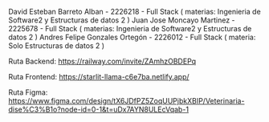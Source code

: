 David Esteban Barreto Alban - 2226218 - Full Stack ( materias: Ingenieria de Software2 y  Estructuras de datos 2 )
Juan Jose Moncayo Martinez - 2225678 - Full Stack ( materias: Ingenieria de Software2 y  Estructuras de datos 2 )
Andres Felipe Gonzales Ortegón - 2226012 - Full Stack ( materia: Solo Estructuras de datos 2 )

Ruta Backend: https://railway.com/invite/ZAmhzOBDEPq

Ruta Frontend: https://starlit-llama-c6e7ba.netlify.app/

Ruta Figma: https://www.figma.com/design/tX6JDfPZ5ZoqUUPjbkXBIP/Veterinaria-dise%C3%B1o?node-id=0-1&t=uDx7AYN8ULEcVqab-1